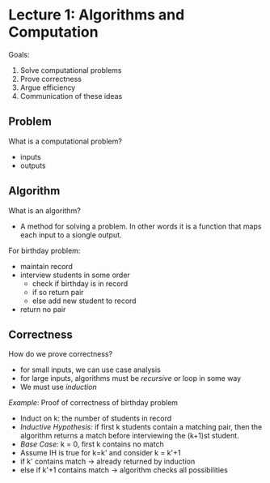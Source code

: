 # Lecture 1: Algorithms and Computation

Goals:

1.  Solve computational problems
2.  Prove correctness
3.  Argue efficiency
4.  Communication of these ideas

## Problem

What is a computational problem? 
* inputs 
* outputs

## Algorithm

What is an algorithm? 
* A method for solving a problem. In other words it is a function that maps each input to a siongle output.

For birthday problem:
* maintain record 
* interview students in some order 
  * check if birthday is in record
  * if so return pair 
  * else add new student to record
* return no pair

## Correctness

How do we prove correctness?
* for small inputs, we can use case analysis
* for large inputs, algorithms must be *recursive* or loop in some way
* We must use *induction* 

*Example*: Proof of correctness of birthday problem

* Induct on k: the number of students in record
* *Inductive Hypothesis:* if first k students contain a matching pair, then the algorithm returns a match before interviewing the (k+1)st student.
* *Base Case:* k = 0, first k contains no match
* Assume IH is true for k=k' and consider k = k'+1
* if k' contains match &rarr; already returned by induction
* else if k'+1 contains match &rarr; algorithm checks all possibilities
